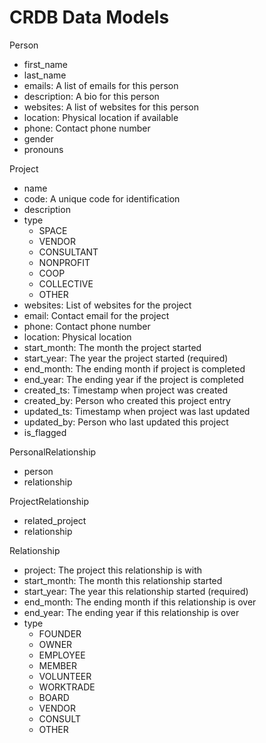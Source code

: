 # CRDB Data Models


Person
 - first_name
 - last_name
 - emails:  A list of emails for this person
 - description:  A bio for this person
 - websites:  A list of websites for this person
 - location:  Physical location if available
 - phone:  Contact phone number
 - gender
 - pronouns

Project
 - name
 - code:  A unique code for identification
 - description
 - type
    - SPACE
    - VENDOR
    - CONSULTANT
    - NONPROFIT
    - COOP
    - COLLECTIVE
    - OTHER
 - websites:  List of websites for the project
 - email: Contact email for the project
 - phone:  Contact phone number
 - location:  Physical location
 - start_month:  The month the project started
 - start_year:  The year the project started (required)
 - end_month:  The ending month if project is completed
 - end_year:  The ending year if the project is completed
 - created_ts:  Timestamp when project was created
 - created_by:  Person who created this project entry
 - updated_ts:  Timestamp when project was last updated
 - updated_by:  Person who last updated this project
 - is_flagged

PersonalRelationship
 - person
 - relationship

ProjectRelationship
 - related_project
 - relationship

Relationship
 - project: The project this relationship is with
 - start_month:  The month this relationship started
 - start_year:  The year this relationship started (required)
 - end_month:  The ending month if this relationship is over
 - end_year:  The ending year if this relationship is over
 - type
    - FOUNDER
    - OWNER
    - EMPLOYEE
    - MEMBER
    - VOLUNTEER
    - WORKTRADE
    - BOARD
    - VENDOR
    - CONSULT
    - OTHER
